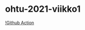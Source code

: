 # ohtu-2021-viikko1
[!Github Action](https://github.com/tommivk/ohtu-2021-viikko1/workflows/Java%20CI%20with%20Gradle/badge.svg)
